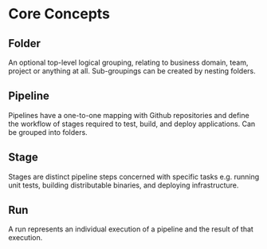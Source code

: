 # Core Concepts

## Folder

An optional top-level logical grouping, relating to business domain, team, project or anything at all.  Sub-groupings can be created by nesting folders.

## Pipeline

Pipelines have a one-to-one mapping with Github repositories and define the workflow of stages required to test, build, and deploy applications.  Can be grouped into folders.

## Stage

Stages are distinct pipeline steps concerned with specific tasks e.g. running unit tests, building distributable binaries, and deploying infrastructure.

## Run

A run represents an individual execution of a pipeline and the result of that execution.




